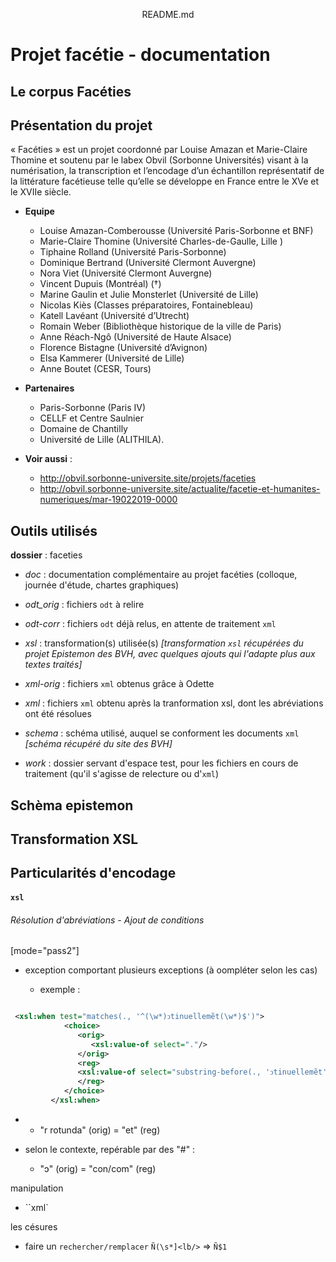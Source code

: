 <p align="center">
README.md
</p>

# Projet facétie - documentation

## Le corpus Facéties

## Présentation du projet 

« Facéties » est un projet coordonné par Louise Amazan et Marie-Claire Thomine et soutenu par le labex Obvil (Sorbonne Universités) visant à la numérisation, la transcription et l’encodage d’un échantillon représentatif de la littérature facétieuse telle qu’elle se développe en France entre le XVe et le XVIIe siècle. 

- **Equipe**

   - Louise Amazan-Comberousse (Université Paris-Sorbonne et BNF)
   - Marie-Claire Thomine (Université Charles-de-Gaulle, Lille )
   - Tiphaine Rolland (Université Paris-Sorbonne)
   - Dominique Bertrand (Université Clermont Auvergne)
   - Nora Viet (Université Clermont Auvergne)
   - Vincent Dupuis (Montréal) (†)
   - Marine Gaulin et Julie Monsterlet (Université de Lille)
   - Nicolas Kiès (Classes préparatoires, Fontainebleau)
   - Katell Lavéant (Université d’Utrecht)
   - Romain Weber (Bibliothèque historique de la ville de Paris)
   - Anne Réach-Ngô (Université de Haute Alsace)
   - Florence Bistagne (Université d’Avignon)
   - Elsa Kammerer (Université de Lille)
   - Anne Boutet (CESR, Tours)
   
- **Partenaires**

   - Paris-Sorbonne (Paris IV)
   - CELLF et Centre Saulnier
   - Domaine de Chantilly
   - Université de Lille (ALITHILA).


- **Voir aussi** : 
   - http://obvil.sorbonne-universite.site/projets/faceties
   - http://obvil.sorbonne-universite.site/actualite/facetie-et-humanites-numeriques/mar-19022019-0000

## Outils utilisés 

**dossier** : faceties

- _doc_ : documentation complémentaire au projet facéties (colloque, journée 			d'étude, chartes graphiques)

- _odt_orig_ : fichiers `odt` à relire

- _odt-corr_ : fichiers `odt` déjà relus, en attente de traitement `xml`

- _xsl_ : transformation(s) utilisée(s) 
_[transformation `xsl` récupérées du projet Epistemon des BVH, avec quelques ajouts qui l'adapte plus aux textes traités]_

- _xml-orig_ : fichiers `xml` obtenus grâce à Odette

- _xml_ : fichiers `xml` obtenu après la tranformation xsl, dont les abréviations ont été résolues

- _schema_ : schéma utilisé, auquel se conforment les documents `xml` _[schéma récupéré du site des BVH]_

- _work_ : dossier servant d'espace test, pour les fichiers en cours de traitement (qu'il s'agisse de relecture ou d'`xml`)

## Schèma epistemon
## Transformation XSL

## Particularités d'encodage

#### `xsl`

###### Résolution d'abréviations - Ajout de conditions 
[mode="pass2"]

- exception comportant plusieurs exceptions (à oompléter selon les cas)

   - exemple : 

```xml

 <xsl:when test="matches(., '^(\w*)ↄtinuellemẽt(\w*)$')">
            <choice>
               <orig>
                  <xsl:value-of select="."/>
               </orig>
               <reg>
			   <xsl:value-of select="substring-before(., 'ↄtinuellemẽt')"/>continuellement<xsl:value-of select="substring-after(., 'ↄtinuellemẽt')"/>
			   </reg>
            </choice>
         </xsl:when>
```

- 
   - "r rotunda" (orig) = "et" (reg)
   
 - selon le contexte, repérable par des "#" : 
   - "ↄ" (orig) = "con/com" (reg) 



manipulation 
- ``xml`

les césures 

- faire un `rechercher/remplacer`
`Ñ(\s*]<lb/>` => `Ñ$1`